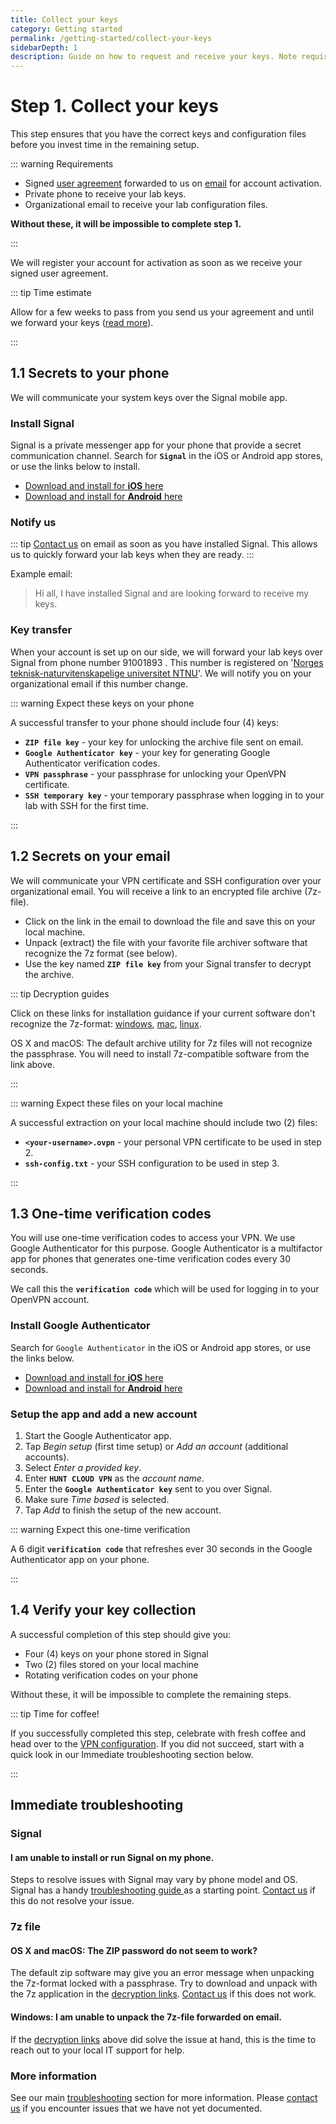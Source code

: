 ```yaml
---
title: Collect your keys
category: Getting started
permalink: /getting-started/collect-your-keys
sidebarDepth: 1
description: Guide on how to request and receive your keys. Note requirements before proceeding with the guide.
---
```


# Step 1. Collect your keys

This step ensures that you have the correct keys and configuration files before you invest time in the remaining setup.

::: warning Requirements

- Signed [user agreement](https://assets.hdc.ntnu.no/assets/agreements/hunt-cloud-user-agreement.pdf) forwarded to us on [email](/contact) for account activation.
- Private phone to receive your lab keys.
- Organizational email to receive your lab configuration files.

**Without these, it will be impossible to complete step 1.**

:::

We will register your account for activation as soon as we receive your signed user agreement.

::: tip Time estimate

Allow for a few weeks to pass from you send us your agreement and until we forward your keys ([read more](/faq/users/#how-long-does-a-new-account-activation-take)).

:::



## 1.1 Secrets to your phone

We will communicate your system keys over the Signal mobile app.

### Install Signal

Signal is a private messenger app for your phone that provide a secret communication channel. Search for **`Signal`** in the iOS or Android app stores, or use the links below to install.

- [Download and install for **iOS** here](https://itunes.apple.com/us/app/signal-private-messenger/id874139669?mt=8)
- [Download and install for **Android** here](https://play.google.com/store/apps/details?id=org.thoughtcrime.securesms&hl=en)

### Notify us

::: tip
[Contact us](/contact) on email as soon as you have installed Signal. This allows us to quickly forward your lab keys when they are ready.
:::

Example email:

> Hi all, I have installed Signal and are looking forward to receive my keys.

### Key transfer

When your account is set up on our side, we will forward your lab keys over Signal from phone number 91001893 . This number is registered on '[Norges teknisk-naturvitenskapelige universitet NTNU](https://www.1881.no/?query=91001893)'. We will notify you on your organizational email if this number change.

::: warning Expect these keys on your phone

A successful transfer to your phone should include four (4) keys:

- **`ZIP file key`** - your key for unlocking the archive file sent on email.
- **`Google Authenticator key`** - your key for generating Google Authenticator verification codes.
- **`VPN passphrase`** - your passphrase for unlocking your OpenVPN certificate.
- **`SSH temporary key`** - your temporary passphrase when logging in to your lab with SSH for the first time.

:::



## 1.2 Secrets on your email

We will communicate your VPN certificate and SSH configuration over your organizational email. You will receive a link to an encrypted file archive (7z-file).

- Click on the link in the email to download the file and save this on your local machine.
- Unpack (extract) the file with your favorite file archiver software that recognize the 7z format (see below).
- Use the key named **`ZIP file key`** from your Signal transfer to decrypt the archive.

::: tip Decryption guides

Click on these links for installation guidance if your current software don't recognize the 7z-format: [windows](https://www.google.no/search?q=unpack+7z+windows), [mac](https://www.google.no/search?q=unpack+7z+mac), [linux](https://www.google.no/search?q=unpack+7z+linux).

OS X and macOS: The default archive utility for 7z files will not recognize the passphrase. You will need to install 7z-compatible software from the link above.

:::

::: warning Expect these files on your local machine

A successful extraction on your local machine should include two (2) files:


- **`<your-username>.ovpn`** - your personal VPN certificate to be used in step 2.
- **`ssh-config.txt`** - your SSH configuration to be used in step 3.

:::


## 1.3 One-time verification codes

You will use one-time verification codes to access your VPN. We use Google Authenticator for this purpose. Google Authenticator is a multifactor app for phones that generates one-time verification codes every 30 seconds.

We call this the **`verification code`** which will be used for logging in to your OpenVPN account.

### Install Google Authenticator

Search for `Google Authenticator` in the iOS or Android app stores, or use the links below.

- [Download and install for **iOS** here](https://itunes.apple.com/us/app/google-authenticator/id388497605?mt=8)
- [Download and install for **Android** here](https://play.google.com/store/apps/details?id=com.google.android.apps.authenticator2&hl=en)

### Setup the app and add a new account

1. Start the Google Authenticator app.
2. Tap _Begin setup_ (first time setup) or _Add an account_ (additional accounts).
3. Select _Enter a provided key_.
4. Enter **`HUNT CLOUD VPN`** as the _account name_.
5. Enter the **`Google Authenticator key`** sent to you over Signal.
6. Make sure _Time based_ is selected.
7. Tap _Add_ to finish the setup of the new account.

::: warning Expect this one-time verification

A 6 digit **`verification code`** that refreshes ever 30 seconds in the Google Authenticator app on your phone.

:::



## 1.4 Verify your key collection

A successful completion of this step should give you:

- Four (4) keys on your phone stored in Signal
- Two (2) files stored on your local machine
- Rotating verification codes on your phone

Without these, it will be impossible to complete the remaining steps.

::: tip Time for coffee!

If you successfully completed this step, celebrate with fresh coffee and head over to the [VPN configuration](/getting-started/configure-vpn). If you did not succeed, start with a quick look in our Immediate troubleshooting section below.

:::


## Immediate troubleshooting


### Signal

#### I am unable to install or run Signal on my phone.

Steps to resolve issues with Signal may vary by phone model and OS. Signal has a handy [troubleshooting guide ](https://support.signal.org/hc/en-us/articles/360007318711-Troubleshooting-Notifications) as a starting point. [Contact us](/contact) if this do not resolve your issue.

### 7z file

#### OS X and macOS: The ZIP password do not seem to work?

The default zip software may give you an error message when unpacking the 7z-format locked with a passphrase. Try to download and unpack with the 7z application in the [decryption links](/getting-started/collect-your-keys/#_1-2-secrets-on-your-email). [Contact us](/contact) if this does not work.

#### Windows: I am unable to unpack the 7z-file forwarded on email.

If the [decryption links](/getting-started/collect-your-keys/#_1-2-secrets-on-your-email) above did solve the issue at hand, this is the time to reach out to your local IT support for help.

### More information

See our main [troubleshooting](/troubleshooting/connection/) section for more information. Please [contact us](/contact) if you encounter issues that we have not yet documented.


